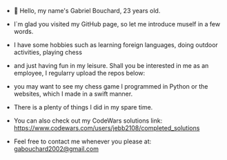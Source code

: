 - 👋 Hello, my name's Gabriel Bouchard, 23 years old.
- I`m glad you visited my GitHub page, so let me introduce muself in a few words.
- I have some hobbies such as learning foreign languages, doing outdoor activities, playing chess
- and just having fun in my leisure. Shall you be interested in me as an employee, I regularry upload the repos below:
- you may want to see my chess game I programmed in Python or the websites, which I made in a swift manner.
- There is a plenty of things I did in my spare time.
- You can also check out my CodeWars solutions link: https://www.codewars.com/users/jebb2108/completed_solutions
  
- Feel free to contact me whenever you please at: gabouchard2002@gmail.com
<!---
jebb2108/jebb2108 is a ✨ special ✨ repository because its `README.md` (this file) appears on your GitHub profile.
You can click the Preview link to take a look at your changes.
--->
